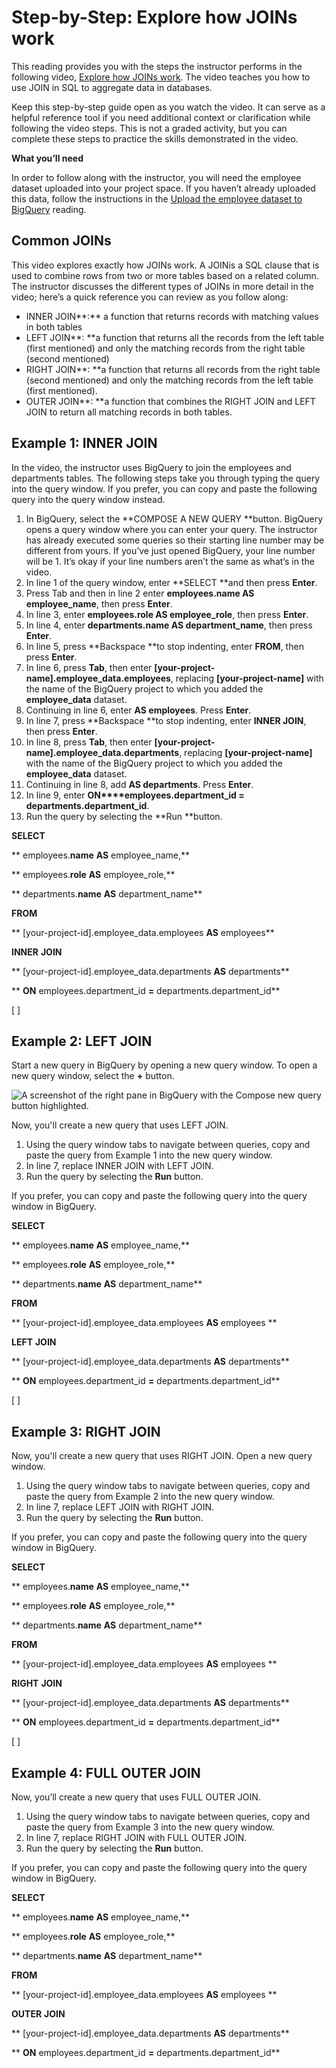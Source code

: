 # Step-by-Step: Explore how JOINs work

This reading provides you with the steps the instructor performs in the following video, [Explore how JOINs work](https://www.coursera.org/learn/analyze-data/lecture/uLZJH/how-joins-work "how joins work video; opens in new tab"). The video teaches you how to use JOIN in SQL to aggregate data in databases.

Keep this step-by-step guide open as you watch the video. It can serve as a helpful reference tool if you need additional context or clarification while following the video steps. This is not a graded activity, but you can complete these steps to practice the skills demonstrated in the video.

**What you’ll need**

In order to follow along with the instructor, you will need the employee dataset uploaded into your project space. If you haven’t already uploaded this data, follow the instructions in the [Upload the employee dataset to BigQuery](https://www.coursera.org/learn/analyze-data/supplement/13KQO/optional-upload-the-employee-dataset-to-bigquery) reading.

## Common JOINs

This video explores exactly how JOINs work. A JOINis a SQL clause that is used to combine rows from two or more tables based on a related column. The instructor discusses the different types of JOINs in more detail in the video; here’s a quick reference you can review as you follow along:

* INNER JOIN**:** a function that returns records with matching values in both tables
* LEFT JOIN**: **a function that returns all the records from the left table (first mentioned) and only the matching records from the right table (second mentioned)
* RIGHT JOIN**: **a function that returns all records from the right table (second mentioned) and only the matching records from the left table (first mentioned).
* OUTER JOIN**: **a function that combines the RIGHT JOIN and LEFT JOIN to return all matching records in both tables.

## Example 1: INNER JOIN

In the video, the instructor uses BigQuery to join the employees and departments tables. The following steps take you through typing the query into the query window. If you prefer, you can copy and paste the following query into the query window instead.

1. In BigQuery, select the **COMPOSE A NEW QUERY **button. BigQuery opens a query window where you can enter your query. The instructor has already executed some queries so their starting line number may be different from yours. If you’ve just opened BigQuery, your line number will be 1. It’s okay if your line numbers aren’t the same as what’s in the video.
2. In line 1 of the query window, enter **SELECT **and then press **Enter**.
3. Press Tab and then in line 2 enter **employees.name AS employee_name**, then press **Enter**.
4. In line 3, enter **employees.role AS employee_role**, then press **Enter**.
5. In line 4, enter **departments.name AS department_name**, then press **Enter**.
6. In line 5, press **Backspace **to stop indenting, enter **FROM**, then press **Enter**.
7. In line 6, press **Tab**, then enter **[your-project-name].employee_data.employees**, replacing **[your-project-name]** with the name of the BigQuery project to which you added the **employee_data** dataset.
8. Continuing in line 6, enter **AS employees**. Press **Enter**.
9. In line 7, press **Backspace **to stop indenting, enter **INNER JOIN**, then press **Enter**.
10. In line 8, press **Tab**, then enter **[your-project-name].employee_data.departments**, replacing **[your-project-name]** with the name of the BigQuery project to which you added the **employee_data** dataset.
11. Continuing in line 8, add **AS departments**. Press **Enter**.
12. In line 9, enter **ON****employees.department_id = departments.department_id**.
13. Run the query by selecting the **Run **button.

**SELECT**

**    employees.**name** **AS** employee_name,**

**    employees.**role** **AS** employee_role,**

**    departments.**name** **AS** department_name**

**FROM**

**    [your-project-id].employee_data.employees **AS** employees**

**INNER** **JOIN**

**    [your-project-id].employee_data.departments **AS** departments**

**    **ON** employees.department_id **=** departments.department_id**

[ ]

## Example 2: LEFT JOIN

Start a new query in BigQuery by opening a new query window. To open a new query window, select the **+** button.

![A screenshot of the right pane in BigQuery with the Compose new query button highlighted.](https://d3c33hcgiwev3.cloudfront.net/imageAssetProxy.v1/MR6Wz3ZVR4-ambdVuUvmEw_12208000529f4295b3a83631e0679ef1_Screenshot-2024-04-12-3.54.28-PM.png?expiry=1722556800000&hmac=TV6ebVrHdKbPvSv_CpmZriBzlvM5jFEY2aGGuw8O0j4)

Now, you'll create a new query that uses LEFT JOIN.

1. Using the query window tabs to navigate between queries, copy and paste the query from Example 1 into the new query window.
2. In line 7, replace INNER JOIN with LEFT JOIN.
3. Run the query by selecting the **Run** button.

If you prefer, you can copy and paste the following query into the query window in BigQuery.

**SELECT**

**    employees.**name** **AS** employee_name,**

**    employees.**role** **AS** employee_role,**

**    departments.**name** **AS** department_name**

**FROM**

**    [your-project-id].employee_data.employees **AS** employees **

**LEFT** **JOIN**

**    [your-project-id].employee_data.departments **AS** departments**

**    **ON** employees.department_id **=** departments.department_id**

[ ]

## Example 3: RIGHT JOIN

Now, you'll create a new query that uses RIGHT JOIN. Open a new query window.

1. Using the query window tabs to navigate between queries, copy and paste the query from Example 2 into the new query window.
2. In line 7, replace LEFT JOIN with RIGHT JOIN.
3. Run the query by selecting the **Run** button.

If you prefer, you can copy and paste the following query into the query window in BigQuery.

**SELECT**

**    employees.**name** **AS** employee_name,**

**    employees.**role** **AS** employee_role,**

**    departments.**name** **AS** department_name**

**FROM**

**    [your-project-id].employee_data.employees **AS** employees **

**RIGHT** **JOIN**

**    [your-project-id].employee_data.departments **AS** departments**

**    **ON** employees.department_id **=** departments.department_id**

[ ]

## Example 4: FULL OUTER JOIN

Now, you’ll create a new query that uses FULL OUTER JOIN.

1. Using the query window tabs to navigate between queries, copy and paste the query from Example 3 into the new query window.
2. In line 7, replace RIGHT JOIN with FULL OUTER JOIN.
3. Run the query by selecting the **Run** button.

If you prefer, you can copy and paste the following query into the query window in BigQuery.

**SELECT**

**    employees.**name** **AS** employee_name,**

**    employees.**role** **AS** employee_role,**

**    departments.**name** **AS** department_name**

**FROM**

**    [your-project-id].employee_data.employees **AS** employees **

**OUTER** **JOIN**

**    [your-project-id].employee_data.departments **AS** departments**

**      **ON** employees.department_id **=** departments.department_id**
